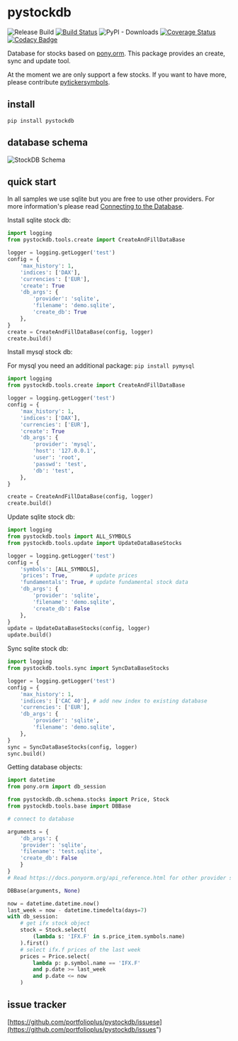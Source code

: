# pystockdb

![Release Build](https://github.com/portfolioplus/pystockdb/workflows/Release%20Build/badge.svg)
[![Build Status](https://travis-ci.org/portfolioplus/pystockdb.svg?branch=master)](https://travis-ci.org/portfolioplus/pystockdb)
![PyPI - Downloads](https://img.shields.io/pypi/dm/pystockdb?style=plastic)
[![Coverage Status](https://coveralls.io/repos/github/portfolioplus/pystockdb/badge.svg?branch=master)](https://coveralls.io/github/portfolioplus/pystockdb?branch=master)
[![Codacy Badge](https://app.codacy.com/project/badge/Grade/715cb90d70c8442988e367c5c179312f)](https://www.codacy.com/gh/portfolioplus/pystockdb/dashboard?utm_source=github.com&amp;utm_medium=referral&amp;utm_content=portfolioplus/pystockdb&amp;utm_campaign=Badge_Grade)

Database for stocks based on [pony.orm](https://github.com/ponyorm/pony).
This package provides an create, sync and update tool.

At the moment we are only support a few stocks.
If you want to have more, please contribute [pytickersymbols](https://github.com/portfolioplus/pytickersymbols).

## install

```shell
pip install pystockdb
```

## database schema

![StockDB Schema]( StockDB.png)

## quick start

In all samples we use sqlite but you are free to use other providers.
For more information's please read [Connecting to the Database](https://docs.ponyorm.org/database.html).

Install sqlite stock db:
```python
import logging
from pystockdb.tools.create import CreateAndFillDataBase

logger = logging.getLogger('test')
config = {
    'max_history': 1,
    'indices': ['DAX'],
    'currencies': ['EUR'],
    'create': True
    'db_args': {
        'provider': 'sqlite',
        'filename': 'demo.sqlite',
        'create_db': True
    },
}
create = CreateAndFillDataBase(config, logger)
create.build()
```

Install mysql stock db:

For mysql you need an additional package:
`pip install pymysql`

```python
import logging
from pystockdb.tools.create import CreateAndFillDataBase

logger = logging.getLogger('test')
config = {
    'max_history': 1,
    'indices': ['DAX'],
    'currencies': ['EUR'],
    'create': True
    'db_args': {
        'provider': 'mysql',
        'host': '127.0.0.1',
        'user': 'root',
        'passwd': 'test',
        'db': 'test',
    },
}

create = CreateAndFillDataBase(config, logger)
create.build()
```

Update sqlite stock db:

```python
import logging
from pystockdb.tools import ALL_SYMBOLS
from pystockdb.tools.update import UpdateDataBaseStocks

logger = logging.getLogger('test')
config = {
    'symbols': [ALL_SYMBOLS],
    'prices': True,       # update prices
    'fundamentals': True, # update fundamental stock data
    'db_args': {
        'provider': 'sqlite',
        'filename': 'demo.sqlite',
        'create_db': False
    },
}
update = UpdateDataBaseStocks(config, logger)
update.build()
```

Sync sqlite stock db:

```python
import logging
from pystockdb.tools.sync import SyncDataBaseStocks

logger = logging.getLogger('test')
config = {
    'max_history': 1,
    'indices': ['CAC 40'], # add new index to existing database
    'currencies': ['EUR'],
    'db_args': {
        'provider': 'sqlite',
        'filename': 'demo.sqlite',
    },
}
sync = SyncDataBaseStocks(config, logger)
sync.build()
```

Getting database objects:

```python
import datetime
from pony.orm import db_session

from pystockdb.db.schema.stocks import Price, Stock
from pystockdb.tools.base import DBBase

# connect to database

arguments = {
    'db_args': {
    'provider': 'sqlite',
    'filename': 'test.sqlite',
    'create_db': False
    }
}
# Read https://docs.ponyorm.org/api_reference.html for other provider settings

DBBase(arguments, None)

now = datetime.datetime.now()
last_week = now - datetime.timedelta(days=7)
with db_session:
    # get ifx stock object
    stock = Stock.select(
        (lambda s: 'IFX.F' in s.price_item.symbols.name)
    ).first()
    # select ifx.f prices of the last week
    prices = Price.select(
        lambda p: p.symbol.name == 'IFX.F'
        and p.date >= last_week
        and p.date <= now
    )

```

## issue tracker

[https://github.com/portfolioplus/pystockdb/issuese](https://github.com/portfolioplus/pystockdb/issues")
